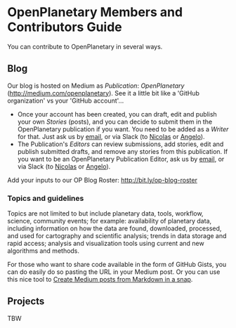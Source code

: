 # OpenPlanetary Members and Contributors Guide

You can contribute to OpenPlanetary in several ways.

## Blog

Our blog is hosted on Medium as _Publication_: *OpenPlanetary* (http://medium.com/openplanetary). See it a little bit like a 'GitHub organization' vs your 'GitHub account'...

- Once your account has been created, you can draft, edit and publish your own _Stories_ (posts), and you can decide to submit them in the OpenPlanetary publication if you want. You need to be added as a _Writer_ for that. Just ask us by [email](mailto:hello@openplanetary.co), or via Slack (to [Nicolas](https://openplanetary.slack.com/messages/nmanaud) or [Angelo](https://openplanetary.slack.com/messages/arosp)).
- The Publication's _Editors_ can review submissions, add stories, edit and publish submitted drafts, and remove any stories from this publication. If you want to be an OpenPlanetary Publication Editor, ask us by [email](mailto:hello@openplanetary.co), or via Slack (to [Nicolas](https://openplanetary.slack.com/messages/nmanaud) or [Angelo](https://openplanetary.slack.com/messages/arosp)).

Add your inputs to our OP Blog Roster: http://bit.ly/op-blog-roster

### Topics and guidelines

Topics are not limited to but include planetary data, tools, workflow, science, community events; for example: availability of planetary data, including information on how the data are found, downloaded, processed, and used for cartography and scientific analysis; trends in data storage and rapid access; analysis and visualization tools using current and new algorithms and methods.

For those who want to share code available in the form of GitHub Gists, you can do easily do so pasting the URL in your Medium post.
Or you can use this nice tool to [Create Medium posts
from Markdown in a snap](http://markdowntomedium.com).

## Projects

TBW

